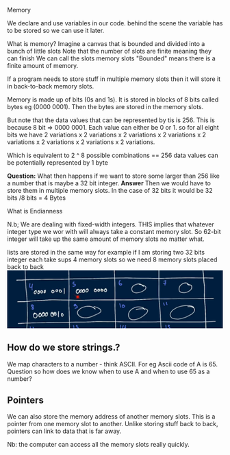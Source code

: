 Memory

We declare and use variables in our code. behind the scene the variable has to be stored so we can use it later.

What is memory?
Imagine a canvas that is bounded and divided into a bunch of little slots
Note that the number of slots are finite meaning they can finish
We can call the slots memory slots
"Bounded" means there is a finite amount of memory.

If a program needs to store stuff in multiple memory slots then it will store it in back-to-back memory slots.

Memory is made up of bits (0s and 1s).
It is stored in blocks of 8 bits called bytes eg (0000 0001).
Then the bytes are stored in the memory slots.

But note that the data values that can be represented by tis is 256. This is because 8 bit => 0000 0001. Each value can either be 0 or 1. so for all eight bits we have 2 variations x 2 variations x 2 variations x 2 variations x 2 variations x 2 variations x 2 variations x 2 variations.

Which is equivalent to 2 ^ 8 possible combinations == 256 data values can be potentially represented by 1 byte

**Question:** 
What then happens if we want to store some larger than 256 like a number that is maybe a 32 bit integer. 
**Answer**
Then we would have to store them in multiple memory slots. In the case of 32 bits it would be 32 bits /8 bits = 4 Bytes

What is Endianness

N.b; We are dealing with fixed-width integers. THIS implies that whatever integer type we wor with will always take a constant memory slot. So 62-bit integer will take up the same 
amount of memory slots no matter what.

lists are stored in the same way for example if I am storing two 32 bits integer each take sups 4 memory slots so we need 8 memory slots placed back to back
![Storing back to back data in memory](image.png)

## How do we store strings.?
We map characters to a number - think ASCII.
For eg Ascii code of A is 65.
Question so how does we know when to use A and when to use 65 as a number?

## Pointers
We can also store the memory address  of another memory slots. This is a pointer from one memory slot to another. Unlike storing stuff back to back, pointers can link to data that is far away.

Nb: the computer can access all the memory slots really quickly.